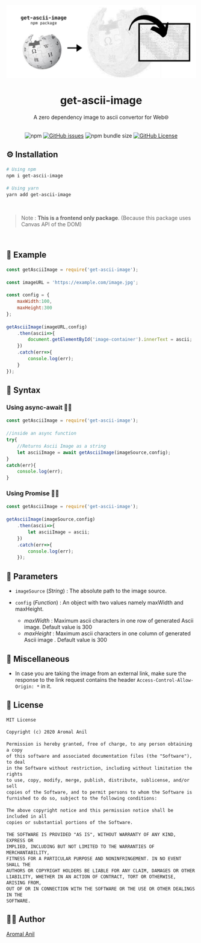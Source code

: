 
<div align="center">
	<img src="https://github.com/aromalanil/get-ascii-image/blob/master/demo/cover_image.jpg?raw=true" alt="Cover Image"></img>
    <h1>get-ascii-image</h1>
    <p>A zero dependency image to ascii convertor for Web🌐</p>
	<br/>
	<div align="center">
	<img alt="npm" src="https://img.shields.io/npm/v/get-ascii-image?style=for-the-badge">
	<a href="https://github.com/aromalanil/get-ascii-image/issues"><img alt="GitHub issues" src="https://img.shields.io/github/issues/aromalanil/get-ascii-image?style=for-the-badge"></a>
	<img alt="npm bundle size" src="https://img.shields.io/bundlephobia/minzip/get-ascii-image?style=for-the-badge">
	<a href="https://github.com/aromalanil/get-ascii-image/blob/master/LICENSE"><img alt="GitHub License" src="https://img.shields.io/github/license/aromalanil/get-ascii-image?style=for-the-badge"></a>
	</div>
</div>

## ⚙ Installation

```bash
# Using npm
npm i get-ascii-image

# Using yarn
yarn add get-ascii-image
```

<br/>

>Note : **This is a frontend only package**. (Because this package uses Canvas API of the DOM)

<br/>

## 🍰 Example

```js
const getAsciiImage = require('get-ascii-image');

const imageURL = 'https://example.com/image.jpg';

const config = {
	maxWidth:100,
	maxHeight:300
};

getAsciiImage(imageURL,config)
	.then(ascii=>{
		document.getElementById('image-container').innerText = ascii;
	})
	.catch(err=>{
		console.log(err);
	}
});
```

## 🧵 Syntax

### Using  async-await ✋🏻
```js
const getAsciiImage = require('get-ascii-image');

//inside an async function
try{
	//Returns Ascii Image as a string
	let asciiImage = await getAsciiImage(imageSource,config);
}
catch(err){
	console.log(err);
}
```
### Using Promise 🤝🏻
```js
const getAsciiImage = require('get-ascii-image');

getAsciiImage(imageSource,config)
	.then(ascii=>{
		let asciiImage = ascii;
	})
	.catch(err=>{
		console.log(err);
	});

```

## 🍬 Parameters

- ``imageSource`` (*String*) : The absolute path to the image source.
	
- ``config`` (*Function*) : An object with two values namely maxWidth and maxHeight.
	- *maxWidth* : Maximum ascii characters in one row of generated Ascii image. Default value is 300
	- *maxHeight* : Maximum ascii characters in one column of generated Ascii image . Default value is 300

## 🔗 Miscellaneous

- In case you are taking the image from an external link, make sure the response to the link request contains the header ``Access-Control-Allow-Origin: *`` in it.

## 📜 License

```
MIT License

Copyright (c) 2020 Aromal Anil

Permission is hereby granted, free of charge, to any person obtaining a copy
of this software and associated documentation files (the "Software"), to deal
in the Software without restriction, including without limitation the rights
to use, copy, modify, merge, publish, distribute, sublicense, and/or sell
copies of the Software, and to permit persons to whom the Software is
furnished to do so, subject to the following conditions:

The above copyright notice and this permission notice shall be included in all
copies or substantial portions of the Software.

THE SOFTWARE IS PROVIDED "AS IS", WITHOUT WARRANTY OF ANY KIND, EXPRESS OR
IMPLIED, INCLUDING BUT NOT LIMITED TO THE WARRANTIES OF MERCHANTABILITY,
FITNESS FOR A PARTICULAR PURPOSE AND NONINFRINGEMENT. IN NO EVENT SHALL THE
AUTHORS OR COPYRIGHT HOLDERS BE LIABLE FOR ANY CLAIM, DAMAGES OR OTHER
LIABILITY, WHETHER IN AN ACTION OF CONTRACT, TORT OR OTHERWISE, ARISING FROM,
OUT OF OR IN CONNECTION WITH THE SOFTWARE OR THE USE OR OTHER DEALINGS IN THE
SOFTWARE.
```

## ✍🏻 Author
[Aromal Anil](https://aromalanil.me)
